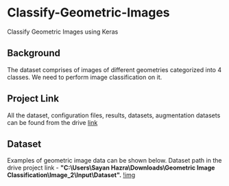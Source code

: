 # Classify-Geometric-Images
Classify Geometric Images using Keras

## **Background**

The dataset comprises of images of different geometries categorized into 4 classes. We need to perform image classification on it.

## **Project Link**

All the dataset, configuration files, results, datasets, augmentation datasets can be found from the drive [link](https://drive.google.com/drive/folders/1n3Fynh5xQmueWRbfAxIBL713F84XYR_0?usp=sharing)

## **Dataset**

Examples of geometric image data can be shown below. Dataset path in the drive project link - **"C:\Users\Sayan Hazra\Downloads\Geometric Image Classification\Image_2\Input\Dataset".**
[!img](https://github.com/sayan0506/Classify-Geometric-Images/blob/main/images/sample_dataset.PNG)


